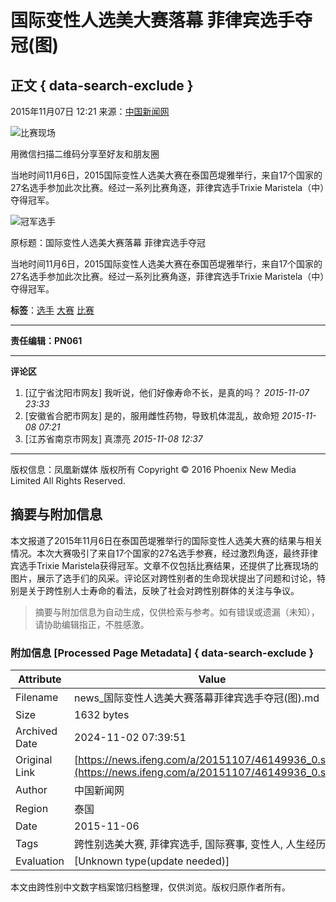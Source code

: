 # 国际变性人选美大赛落幕 菲律宾选手夺冠(图)

## 正文 { data-search-exclude }


2015年11月07日 12:21 来源：[中国新闻网](http://www.chinanews.com/tp/hd2011/2015/11-07/579220.shtml)

![比赛现场](http://h2.ifengimg.com/0f56ee67a4c375c2/2013/1106/indeccode.png)

用微信扫描二维码分享至好友和朋友圈

当地时间11月6日，2015国际变性人选美大赛在泰国芭堤雅举行，来自17个国家的27名选手参加此次比赛。经过一系列比赛角逐，菲律宾选手Trixie Maristela（中）夺得冠军。

![冠军选手](http://y2.ifengimg.com/cmpp/2015/11/07/12/9b536b64-31b9-4e78-95ca-77d80a7db4c7_size46_w600_h400.jpg)

原标题：国际变性人选美大赛落幕 菲律宾选手夺冠

当地时间11月6日，2015国际变性人选美大赛在泰国芭堤雅举行，来自17个国家的27名选手参加此次比赛。经过一系列比赛角逐，菲律宾选手Trixie Maristela（中）夺得冠军。

**标签**：[选手](http://search.ifeng.com/sofeng/search.action?c=1&q=%E9%80%89%E6%89%8B) [大赛](http://search.ifeng.com/sofeng/search.action?c=1&q=%E5%A4%A7%E8%B5%9B) [比赛](http://search.ifeng.com/sofeng/search.action?c=1&q=%E6%AF%94%E8%B5%9B)

---

**责任编辑：PN061**

---

**评论区**

1. [辽宁省沈阳市网友] 我听说，他们好像寿命不长，是真的吗？ _2015-11-07 23:33_
2. [安徽省合肥市网友] 是的，服用雌性药物，导致机体混乱，故命短 _2015-11-08 07:21_
3. [江苏省南京市网友] 真漂亮 _2015-11-08 12:37_

---

版权信息：凤凰新媒体 版权所有 Copyright © 2016 Phoenix New Media Limited All Rights Reserved.

## 摘要与附加信息

<!-- tcd_abstract -->
本文报道了2015年11月6日在泰国芭堤雅举行的国际变性人选美大赛的结果与相关情况。本次大赛吸引了来自17个国家的27名选手参赛，经过激烈角逐，最终菲律宾选手Trixie Maristela获得冠军。文章不仅包括比赛结果，还提供了比赛现场的图片，展示了选手们的风采。评论区对跨性别者的生命现状提出了问题和讨论，特别是关于跨性别人士寿命的看法，反映了社会对跨性别群体的关注与争议。
<!-- tcd_abstract_end -->

> 摘要与附加信息为自动生成，仅供检索与参考。如有错误或遗漏（未知），请协助编辑指正，不胜感激。

### 附加信息 [Processed Page Metadata] { data-search-exclude }

| Attribute       | Value                                  |
|-----------------|----------------------------------------|
| Filename        | news_国际变性人选美大赛落幕菲律宾选手夺冠(图).md                             |
| Size            | 1632 bytes                           |
| Archived Date   | 2024-11-02 07:39:51                             |
| Original Link   | [https://news.ifeng.com/a/20151107/46149936_0.shtml](https://news.ifeng.com/a/20151107/46149936_0.shtml)                       |
| Author          | 中国新闻网                               |
| Region          | 泰国                               |
| Date            | 2015-11-06                                 |
| Tags            | 跨性别选美大赛, 菲律宾选手, 国际赛事, 变性人, 人生经历                                 |
| Evaluation            | [Unknown type(update needed)]                                 |
<!-- tcd_table_end -->

本文由跨性别中文数字档案馆归档整理，仅供浏览。版权归原作者所有。
